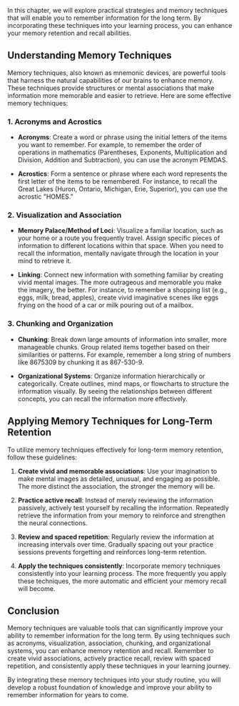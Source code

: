 
In this chapter, we will explore practical strategies and memory techniques that will enable you to remember information for the long term. By incorporating these techniques into your learning process, you can enhance your memory retention and recall abilities.

Understanding Memory Techniques
-------------------------------

Memory techniques, also known as mnemonic devices, are powerful tools that harness the natural capabilities of our brains to enhance memory. These techniques provide structures or mental associations that make information more memorable and easier to retrieve. Here are some effective memory techniques:

### 1. Acronyms and Acrostics

* **Acronyms**: Create a word or phrase using the initial letters of the items you want to remember. For example, to remember the order of operations in mathematics (Parentheses, Exponents, Multiplication and Division, Addition and Subtraction), you can use the acronym PEMDAS.

* **Acrostics**: Form a sentence or phrase where each word represents the first letter of the items to be remembered. For instance, to recall the Great Lakes (Huron, Ontario, Michigan, Erie, Superior), you can use the acrostic "HOMES."

### 2. Visualization and Association

* **Memory Palace/Method of Loci**: Visualize a familiar location, such as your home or a route you frequently travel. Assign specific pieces of information to different locations within that space. When you need to recall the information, mentally navigate through the location in your mind to retrieve it.

* **Linking**: Connect new information with something familiar by creating vivid mental images. The more outrageous and memorable you make the imagery, the better. For instance, to remember a shopping list (e.g., eggs, milk, bread, apples), create vivid imaginative scenes like eggs frying on the hood of a car or milk pouring out of a mailbox.

### 3. Chunking and Organization

* **Chunking**: Break down large amounts of information into smaller, more manageable chunks. Group related items together based on their similarities or patterns. For example, remember a long string of numbers like 8675309 by chunking it as 867-530-9.

* **Organizational Systems**: Organize information hierarchically or categorically. Create outlines, mind maps, or flowcharts to structure the information visually. By seeing the relationships between different concepts, you can recall the information more effectively.

Applying Memory Techniques for Long-Term Retention
--------------------------------------------------

To utilize memory techniques effectively for long-term memory retention, follow these guidelines:

1. **Create vivid and memorable associations**: Use your imagination to make mental images as detailed, unusual, and engaging as possible. The more distinct the association, the stronger the memory will be.

2. **Practice active recall**: Instead of merely reviewing the information passively, actively test yourself by recalling the information. Repeatedly retrieve the information from your memory to reinforce and strengthen the neural connections.

3. **Review and spaced repetition**: Regularly review the information at increasing intervals over time. Gradually spacing out your practice sessions prevents forgetting and reinforces long-term retention.

4. **Apply the techniques consistently**: Incorporate memory techniques consistently into your learning process. The more frequently you apply these techniques, the more automatic and efficient your memory recall will become.

Conclusion
----------

Memory techniques are valuable tools that can significantly improve your ability to remember information for the long term. By using techniques such as acronyms, visualization, association, chunking, and organizational systems, you can enhance memory retention and recall. Remember to create vivid associations, actively practice recall, review with spaced repetition, and consistently apply these techniques in your learning journey.

By integrating these memory techniques into your study routine, you will develop a robust foundation of knowledge and improve your ability to remember information for years to come.
